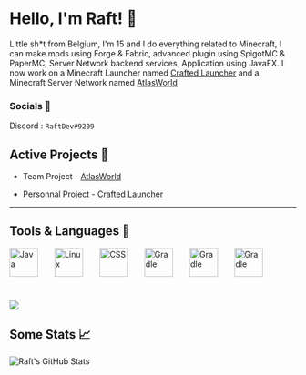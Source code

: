 # Hello, I'm Raft! 👋

Little sh*t from Belgium, I'm 15 and I do everything related to Minecraft, I can make mods using Forge & Fabric, advanced plugin using SpigotMC & PaperMC, Server Network backend services, Application using JavaFX. I now work on a Minecraft Launcher named [Crafted Launcher](https://github.com/Raft08/Crafted-Launcher) and a Minecraft Server Network named [AtlasWorld](https://github.com/AtlasWorldMC)

### Socials 🔗
Discord : `RaftDev#9209`

## Active Projects 📀

* Team Project - [AtlasWorld](https://github.com/AtlasWorldMC)

* Personnal Project - [Crafted Launcher](https://github.com/Raft08/Crafted-Launcher)

---

## Tools & Languages 🔧 
<p>
<img alt="Java" width="50px" style="padding-right:25px;" src="https://cdn.jsdelivr.net/gh/devicons/devicon/icons/java/java-original.svg"/>
<img alt="Linux" width="50px" style="padding-right:25px;" src="https://cdn.jsdelivr.net/gh/devicons/devicon/icons/linux/linux-original.svg" />
<img alt="CSS" width="50px" style="padding-right:25px;" src="https://cdn.jsdelivr.net/gh/devicons/devicon/icons/css3/css3-plain.svg" />
<img alt="Gradle" width="50px" style="padding-right:25px;" src="https://cdn.jsdelivr.net/gh/devicons/devicon/icons/gradle/gradle-plain.svg" />
<img alt="Gradle" width="50px" style="padding-right:25px;" src="https://cdn.jsdelivr.net/gh/devicons/devicon/icons/csharp/csharp-original.svg" />
<img alt="Gradle" width="50px" style="padding-right:25px;" src="https://cdn.jsdelivr.net/gh/devicons/devicon/icons/docker/docker-plain.svg" />
</p>

#

<img src="https://github-readme-stats.vercel.app/api/top-langs/?username=Raft08&theme=radical&layout=compact">

## Some Stats 📈

<img align="left" alt="Raft's GitHub Stats" src="https://github-readme-stats.vercel.app/api?username=Raft08&show_icons=true&theme=transparent" />

